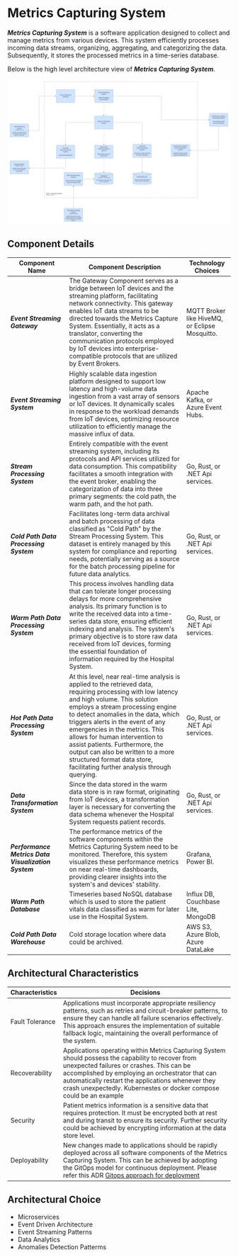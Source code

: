 # Metrics Capturing System

***Metrics Capturing System*** is a software application designed to collect and manage metrics from various devices. This system efficiently processes incoming data streams, organizing, aggregating, and categorizing the data. Subsequently, it stores the processed metrics in a time-series database.

Below is the high level architecture view of ***Metrics Capturing System***.

![Metrics Capturing System](https://github.com/infy-archs-katas/monitorme/blob/main/diagrams/MCS-C4ContainerView.png)

## Component Details

| Component Name  | Component Description | Technology Choices |
| ------------- | ------------- | ------------- |
| ***Event Streaming Gateway***  | The Gateway Component serves as a bridge between IoT devices and the streaming platform, facilitating network connectivity. This gateway enables IoT data streams to be directed towards the Metrics Capture System. Essentially, it acts as a translator, converting the communication protocols employed by IoT devices into enterprise-compatible protocols that are utilized by Event Brokers. | MQTT Broker like HiveMQ, or Eclipse Mosquitto. |
| ***Event Streaming System***  | Highly scalable data ingestion platform designed to support low latency and high-volume data ingestion from a vast array of sensors or IoT devices. It dynamically scales in response to the workload demands from IoT devices, optimizing resource utilization to efficiently manage the massive influx of data. | Apache Kafka, or Azure Event Hubs. |
| ***Stream Processing System***  | Entirely compatible with the event streaming system, including its protocols and API services utilized for data consumption. This compatibility facilitates a smooth integration with the event broker, enabling the categorization of data into three primary segments: the cold path, the warm path, and the hot path. | Go, Rust, or .NET Api services. |
| ***Cold Path Data Processing System***  | Facilitates long-term data archival and batch processing of data classified as "Cold Path" by the Stream Processing System. This dataset is entirely managed by this system for compliance and reporting needs, potentially serving as a source for the batch processing pipeline for future data analytics. | Go, Rust, or .NET Api services. |
| ***Warm Path Data Processing System***  | This process involves handling data that can tolerate longer processing delays for more comprehensive analysis. Its primary function is to write the received data into a time-series data store, ensuring efficient indexing and analysis. The system's primary objective is to store raw data received from IoT devices, forming the essential foundation of information required by the Hospital System. | Go, Rust, or .NET Api services. |
| ***Hot Path Data Processing System***  | At this level, near real-time analysis is applied to the retrieved data, requiring processing with low latency and high volume. This solution employs a stream processing engine to detect anomalies in the data, which triggers alerts in the event of any emergencies in the metrics. This allows for human intervention to assist patients. Furthermore, the output can also be written to a more structured format data store, facilitating further analysis through querying. | Go, Rust, or .NET Api services. |
| ***Data Transformation System***  | Since the data stored in the warm data store is in raw format, originating from IoT devices, a transformation layer is necessary for converting the data schema whenever the Hospital System requests patient records. | Go, Rust, or .NET Api services. |
| ***Performance Metrics Data Visualization System***  | The performance metrics of the software components within the Metrics Capturing System need to be monitored. Therefore, this system visualizes these performance metrics on near real-time dashboards, providing clearer insights into the system's and devices' stability. | Grafana, Power BI. |
| ***Warm Path Database***  | Timeseries based NoSQL database which is used to store the patient vitals data classified as warm for later use in the Hospital System. | Influx DB, Couchbase Lite, MongoDB  |
| ***Cold Path Data Warehouse***  | Cold storage location where data could be archived. | AWS S3, Azure Blob, Azure DataLake  |

## Architectural Characteristics

| Characteristics  | Decisions |
| ------------- | ------------- |
| Fault Tolerance  | Applications must incorporate appropriate resiliency patterns, such as retries and circuit-breaker patterns, to ensure they can handle all failure scenarios effectively. This approach ensures the implementation of suitable fallback logic, maintaining the overall performance of the system.  |
| Recoverability  | Applications operating within Metrics Capturing System should possess the capability to recover from unexpected failures or crashes. This can be accomplished by employing an orchestrator that can automatically restart the applications whenever they crash unexpectedly. Kubernestes or docker compose could be an example |
| Security  | Patient metrics information is a sensitive data that requires protection. It must be encrypted both at rest and during transit to ensure its security. Further security could be achieved by encrypting information at the data store level.  |
| Deployability  | New changes made to applications should be rapidly deployed across all software components of the Metrics Capturing System. This can be achieved by adopting the GitOps model for continuous deployment. Please refer this ADR [Gitops approach for deployment](https://github.com/infy-archs-katas/monitorme/blob/main/ADRs/Gitops%20approach%20for%20deployment.md) |

## Architectural Choice

- Microservices
- Event Driven Architecture
- Event Streaming Patterns
- Data Analytics
- Anomalies Detection Patterms

